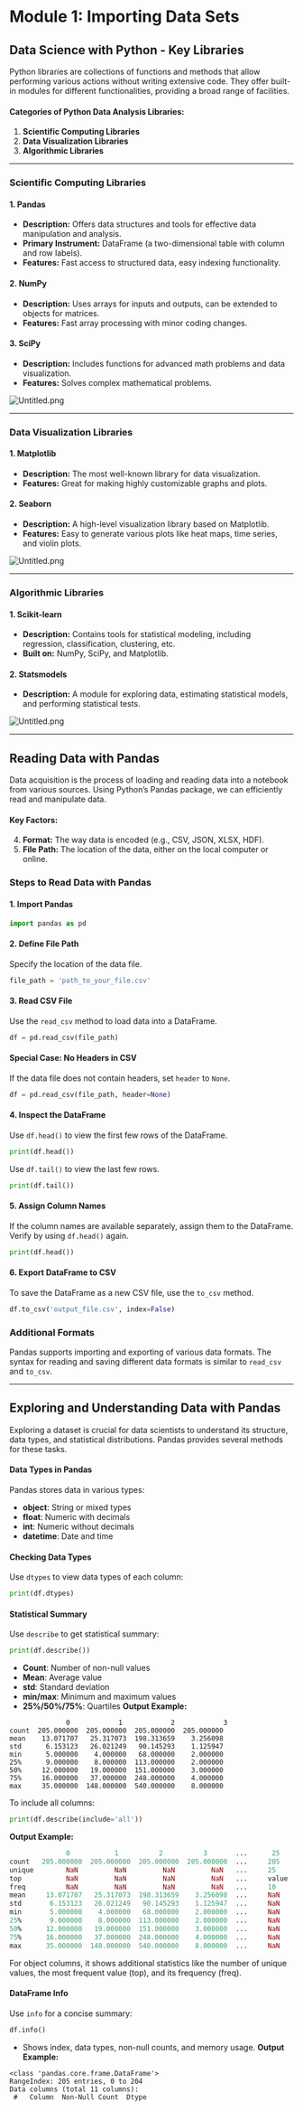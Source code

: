 

# Module 1: Importing Data Sets
## Data Science with Python - Key Libraries
Python libraries are collections of functions and methods that allow performing various actions without writing extensive code. They offer built-in modules for different functionalities, providing a broad range of facilities.
#### Categories of Python Data Analysis Libraries:
1. **Scientific Computing Libraries**
2. **Data Visualization Libraries**
3. **Algorithmic Libraries**

___
### Scientific Computing Libraries
#### 1. **Pandas**
- **Description:** Offers data structures and tools for effective data manipulation and analysis.
- **Primary Instrument:** DataFrame (a two-dimensional table with column and row labels).
- **Features:** Fast access to structured data, easy indexing functionality.
#### 2. **NumPy**
- **Description:** Uses arrays for inputs and outputs, can be extended to objects for matrices.
- **Features:** Fast array processing with minor coding changes.
#### 3. **SciPy**
- **Description:** Includes functions for advanced math problems and data visualization.
- **Features:** Solves complex mathematical problems.

![Untitled.png](https://prod-files-secure.s3.us-west-2.amazonaws.com/03e82b26-cccb-4906-bb56-adabcbdc0655/997ac361-58a8-4f04-bb0f-79fea4baa761/Untitled.png?X-Amz-Algorithm=AWS4-HMAC-SHA256&X-Amz-Content-Sha256=UNSIGNED-PAYLOAD&X-Amz-Credential=ASIAZI2LB466TIXHQKBI%2F20250129%2Fus-west-2%2Fs3%2Faws4_request&X-Amz-Date=20250129T010810Z&X-Amz-Expires=3600&X-Amz-Security-Token=IQoJb3JpZ2luX2VjEHkaCXVzLXdlc3QtMiJHMEUCIFA3jjo%2BleOnGTkOhiJ3tG%2Fjhfz6mYTUq9g2WGsDLGJzAiEA3989wn6UneEmlU2dqGJOsbgldIYYSn8DSuOvFu00iwcqiAQIgf%2F%2F%2F%2F%2F%2F%2F%2F%2F%2FARAAGgw2Mzc0MjMxODM4MDUiDJoxFktWtJTcylm%2FGCrcA5s68zgYCGXUSPQawWqoHKXewLUtU13betj0bPgvXXLQTGlr%2Bj6RyNs3G%2B2fIZjz3q8rbCjirW2c1iUFb2E5vdA5zKb2MTznoUxRCVVHLdFO%2BpJ5QKlXXRZTXL2%2Fj0xqWGQTG4VARbdDtsD6Jo8MzZYtOUw%2FPPx6bnd%2FetgE0mxU9AnKYEopTw8qoPaxvfyGWJ3qQbZgpcx2C52LM6Z06a6Pu0si97W9fSNKPjHQf6Qdgs49DIzkZMcgOM1Y%2FRSt8iTNmIMtbYUQrPpJ6G7W3%2BM6kwsGAJIg9%2FJOyXKasEGI8n1kaQw9SEpynSQ6p1tRxNZGi2L8Icdt6v3qMy4nZ2JZdaRXWUH7r6sIX50fkKOdGHewn2othpobPvU3mTtNTAEokEAajgmTPta4JY%2Bd9wVY0tQv26S3LaM4LUp0%2ByA3crxB119rdqGDsquUPUbMGsABZpXHGc2Eb6kpS2KdWyC%2F1mg7gA9lyvguatVGPyyarGPFdxuhsuWM3wHYDZNivWzncrMOnrm%2FwvpTb3NC6eJiqLylX2F2OLN1AZF%2BZyZekDZeGsYLBCc1QuFGW%2B3e52%2FPagOTHluKoCOXvg1IC5OU3xGz%2Fwq06FhJWdfpeyv%2F3hgh3r%2BYKP3%2BJAdUMJjo5bwGOqUBLDFJIjtNoIthpS%2FgrFY1W5SCaiBxODcnpVZOjjLJ1TPTWUoO%2FQvtC5WrhlzH16JxN3iBR9TQtuylieor2JtF8lGeS6BurvfZbE03yu0zUIjxpZPZnArXWnXZBFaKg%2BCiBM5SpfqNSBZsFFLI8nOI9cPH8yg7bnKlRal4J83UYNkqkmQ6lc1prImqwjBFOith%2BfspN%2BG2o2LO5pmyK84wdA9lJvtr&X-Amz-Signature=a21082da18cf09d11691dabdc1fccf86f451d2d2ac5a6a6440926659188ac4c8&X-Amz-SignedHeaders=host&x-id=GetObject)
___
### Data Visualization Libraries
#### 1. **Matplotlib**
- **Description:** The most well-known library for data visualization.
- **Features:** Great for making highly customizable graphs and plots.
#### 2. **Seaborn**
- **Description:** A high-level visualization library based on Matplotlib.
- **Features:** Easy to generate various plots like heat maps, time series, and violin plots.

![Untitled.png](https://prod-files-secure.s3.us-west-2.amazonaws.com/03e82b26-cccb-4906-bb56-adabcbdc0655/733d1e42-5a53-4fd8-90c1-3d85254369a6/Untitled.png?X-Amz-Algorithm=AWS4-HMAC-SHA256&X-Amz-Content-Sha256=UNSIGNED-PAYLOAD&X-Amz-Credential=ASIAZI2LB466ZYMUMIHK%2F20250129%2Fus-west-2%2Fs3%2Faws4_request&X-Amz-Date=20250129T010809Z&X-Amz-Expires=3600&X-Amz-Security-Token=IQoJb3JpZ2luX2VjEHkaCXVzLXdlc3QtMiJHMEUCIERYDGPHi%2FErIhuZJ2TuTK47lK3LE0X5my%2FD9DdV6JyXAiEA7e14HzDhWVGnv1e3UnhZMYEnM9MKA1ZZaOKfldhRb90qiAQIgf%2F%2F%2F%2F%2F%2F%2F%2F%2F%2FARAAGgw2Mzc0MjMxODM4MDUiDBngyAoWAyHpupQ8QyrcAw5vIn1FUZMcQVDMY24NvbHowffLq%2FLHpaMS%2BPJ2cJM1nNu0OAC%2BDuPmDVHrLnx9GNTqKoXXP%2BT%2BSJkUglOHtXtLbjmeqC0SIhPQk%2Brt3bTl7zqu8xN3sRSDKs27i1mE7BycW7bfEUCbmKeACkHyAzOux%2FGpFt41aM7Iwp%2B%2Bp4%2FIP67wZJL0Dmu4IJ1hYnDGTDHk%2FCBI5nWdMKO2tSwHSztR%2BNNPnw7DgWipbmj%2FljLNqUntnk3NxQ%2BRq1DnHukEMW3h8xe4lFYuVMvVQGZ5p0JROzWYRh6WvrjHJnLLITDOnEzub4ak4op%2Bx%2FY1AmImtl%2FobyN8pTq%2FbHKk%2BRo3j4aKbmnWMSv%2BX27JErAf2mjDiK%2F377Td4e90TRep%2BqQ5NQhid%2BqllehprunCBUCmuDCXANKrER44TzG%2BgB%2FybsCh9S5vxtHeTdlvkj4Nf9wtLmS3Hiv63dDX1loxo8C%2BANonT%2F2FDZjg8x6C4MPUiV5q0qnTM9XB1nz%2BZtpFPF%2Bg8HffQipVfOzOrTbRLSMe5GuRk52vTvs2KQRLrCBNOjVSsXU9Hs10ROSUOuCZzKK0CYkOZSklil12sX7Yv7yBZ6uTnnLVaO5ed%2BaanIH9%2BqCNJf4uWkP87I7r5a%2FZMJro5bwGOqUBi8%2Fj%2BOKcOGJEIIst8qbczoK8AV%2FVT8fGizwBGb4Ticl76k%2FdjzRx2A9bMbBGosgrnQsc9J5kn09v4bWLNbwKrp5607YtK9UbWiWO8o5EEjXSGAdgf7jQSxWr31Xp4mDmjdHJzAXR0zL3wCqhSkDbPddcBPH0G%2B6ctDVQuN5FgdhCjb523CugKSn3Wr2ZrV7i8A6sDIc7Q7nf%2FddKT%2BUDmT8NMG8t&X-Amz-Signature=fe641c071f45c38a8402ec75db969be9835e4e0e3435b8fa1ca8713107b820fe&X-Amz-SignedHeaders=host&x-id=GetObject)
___
### Algorithmic Libraries
#### 1. **Scikit-learn**
- **Description:** Contains tools for statistical modeling, including regression, classification, clustering, etc.
- **Built on:** NumPy, SciPy, and Matplotlib.
#### 2. **Statsmodels**
- **Description:** A module for exploring data, estimating statistical models, and performing statistical tests.

![Untitled.png](https://prod-files-secure.s3.us-west-2.amazonaws.com/03e82b26-cccb-4906-bb56-adabcbdc0655/c62885f5-417d-4179-834f-d68f8f2bdf39/Untitled.png?X-Amz-Algorithm=AWS4-HMAC-SHA256&X-Amz-Content-Sha256=UNSIGNED-PAYLOAD&X-Amz-Credential=ASIAZI2LB466ZYMUMIHK%2F20250129%2Fus-west-2%2Fs3%2Faws4_request&X-Amz-Date=20250129T010809Z&X-Amz-Expires=3600&X-Amz-Security-Token=IQoJb3JpZ2luX2VjEHkaCXVzLXdlc3QtMiJHMEUCIERYDGPHi%2FErIhuZJ2TuTK47lK3LE0X5my%2FD9DdV6JyXAiEA7e14HzDhWVGnv1e3UnhZMYEnM9MKA1ZZaOKfldhRb90qiAQIgf%2F%2F%2F%2F%2F%2F%2F%2F%2F%2FARAAGgw2Mzc0MjMxODM4MDUiDBngyAoWAyHpupQ8QyrcAw5vIn1FUZMcQVDMY24NvbHowffLq%2FLHpaMS%2BPJ2cJM1nNu0OAC%2BDuPmDVHrLnx9GNTqKoXXP%2BT%2BSJkUglOHtXtLbjmeqC0SIhPQk%2Brt3bTl7zqu8xN3sRSDKs27i1mE7BycW7bfEUCbmKeACkHyAzOux%2FGpFt41aM7Iwp%2B%2Bp4%2FIP67wZJL0Dmu4IJ1hYnDGTDHk%2FCBI5nWdMKO2tSwHSztR%2BNNPnw7DgWipbmj%2FljLNqUntnk3NxQ%2BRq1DnHukEMW3h8xe4lFYuVMvVQGZ5p0JROzWYRh6WvrjHJnLLITDOnEzub4ak4op%2Bx%2FY1AmImtl%2FobyN8pTq%2FbHKk%2BRo3j4aKbmnWMSv%2BX27JErAf2mjDiK%2F377Td4e90TRep%2BqQ5NQhid%2BqllehprunCBUCmuDCXANKrER44TzG%2BgB%2FybsCh9S5vxtHeTdlvkj4Nf9wtLmS3Hiv63dDX1loxo8C%2BANonT%2F2FDZjg8x6C4MPUiV5q0qnTM9XB1nz%2BZtpFPF%2Bg8HffQipVfOzOrTbRLSMe5GuRk52vTvs2KQRLrCBNOjVSsXU9Hs10ROSUOuCZzKK0CYkOZSklil12sX7Yv7yBZ6uTnnLVaO5ed%2BaanIH9%2BqCNJf4uWkP87I7r5a%2FZMJro5bwGOqUBi8%2Fj%2BOKcOGJEIIst8qbczoK8AV%2FVT8fGizwBGb4Ticl76k%2FdjzRx2A9bMbBGosgrnQsc9J5kn09v4bWLNbwKrp5607YtK9UbWiWO8o5EEjXSGAdgf7jQSxWr31Xp4mDmjdHJzAXR0zL3wCqhSkDbPddcBPH0G%2B6ctDVQuN5FgdhCjb523CugKSn3Wr2ZrV7i8A6sDIc7Q7nf%2FddKT%2BUDmT8NMG8t&X-Amz-Signature=4796f5ab725d3d44920326bf1c126aee60803868dba6553ce2dff73fc970d06a&X-Amz-SignedHeaders=host&x-id=GetObject)
___
## Reading Data with Pandas
Data acquisition is the process of loading and reading data into a notebook from various sources. Using Python’s Pandas package, we can efficiently read and manipulate data.
#### Key Factors:
4. **Format:** The way data is encoded (e.g., CSV, JSON, XLSX, HDF).
5. **File Path:** The location of the data, either on the local computer or online.
### Steps to Read Data with Pandas
#### 1. **Import Pandas**
```python
import pandas as pd
```
#### 2. **Define File Path**
Specify the location of the data file.
```python
file_path = 'path_to_your_file.csv'
```
#### 3. **Read CSV File**
Use the `read_csv` method to load data into a DataFrame.
```python
df = pd.read_csv(file_path)
```
#### Special Case: No Headers in CSV
If the data file does not contain headers, set `header` to `None`.
```python
df = pd.read_csv(file_path, header=None)
```
#### 4. **Inspect the DataFrame**
Use `df.head()` to view the first few rows of the DataFrame.
```python
print(df.head())
```
Use `df.tail()` to view the last few rows.
```python
print(df.tail())
```
#### 5. **Assign Column Names**
If the column names are available separately, assign them to the DataFrame.
Verify by using `df.head()` again.
```python
print(df.head())
```
#### 6. **Export DataFrame to CSV**
To save the DataFrame as a new CSV file, use the `to_csv` method.
```python
df.to_csv('output_file.csv', index=False)
```
### Additional Formats
Pandas supports importing and exporting of various data formats. The syntax for reading and saving different data formats is similar to `read_csv` and `to_csv`.
___
## Exploring and Understanding Data with Pandas
Exploring a dataset is crucial for data scientists to understand its structure, data types, and statistical distributions. Pandas provides several methods for these tasks.
#### Data Types in Pandas
Pandas stores data in various types:
- **object**: String or mixed types
- **float**: Numeric with decimals
- **int**: Numeric without decimals
- **datetime**: Date and time
#### Checking Data Types
Use `dtypes` to view data types of each column:
```python
print(df.dtypes)
```
#### Statistical Summary
Use `describe` to get statistical summary:
```python
print(df.describe())
```
- **Count**: Number of non-null values
- **Mean**: Average value
- **std**: Standard deviation
- **min/max**: Minimum and maximum values
- **25%/50%/75%**: Quartiles
**Output Example:**
```plain text
              0            1            2            3
count  205.000000  205.000000  205.000000  205.000000
mean    13.071707   25.317073  198.313659    3.256098
std      6.153123   26.021249   90.145293    1.125947
min      5.000000    4.000000   68.000000    2.000000
25%      9.000000    8.000000  113.000000    2.000000
50%     12.000000   19.000000  151.000000    3.000000
75%     16.000000   37.000000  248.000000    4.000000
max     35.000000  148.000000  540.000000    8.000000
```
To include all columns:
```python
print(df.describe(include='all'))
```
**Output Example:**
```r
              0           1          2          3       ...      25       26       27
count   205.000000  205.000000  205.000000  205.000000  ...     205      205      205
unique        NaN         NaN         NaN         NaN   ...     25       25       25
top           NaN         NaN         NaN         NaN   ...     value    value    value
freq          NaN         NaN         NaN         NaN   ...     10       10       10
mean     13.071707   25.317073  198.313659    3.256098  ...     NaN      NaN      NaN
std       6.153123   26.021249   90.145293    1.125947  ...     NaN      NaN      NaN
min       5.000000    4.000000   68.000000    2.000000  ...     NaN      NaN      NaN
25%       9.000000    8.000000  113.000000    2.000000  ...     NaN      NaN      NaN
50%      12.000000   19.000000  151.000000    3.000000  ...     NaN      NaN      NaN
75%      16.000000   37.000000  248.000000    4.000000  ...     NaN      NaN      NaN
max      35.000000  148.000000  540.000000    8.000000  ...     NaN      NaN      NaN
```
For object columns, it shows additional statistics like the number of unique values, the most frequent value (top), and its frequency (freq).
#### DataFrame Info
Use `info` for a concise summary:
```python
df.info()
```
- Shows index, data types, non-null counts, and memory usage.
**Output Example:**
```less
<class 'pandas.core.frame.DataFrame'>
RangeIndex: 205 entries, 0 to 204
Data columns (total 11 columns):
 #   Column  Non-Null Count  Dtype
